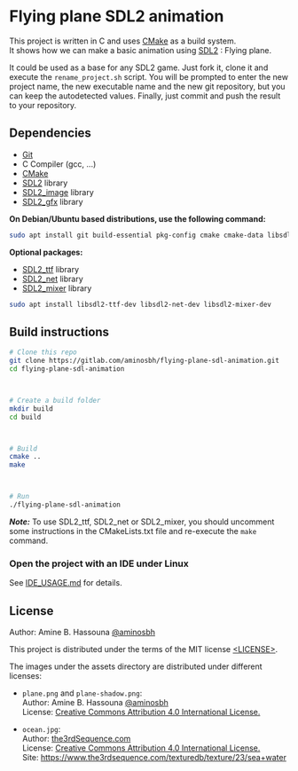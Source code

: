 # Flying plane SDL2 animation



This project is written in C and uses [CMake][] as a build system.<br>
It shows how we can make a basic animation using [SDL2][SDL] : Flying plane.




It could be used as a base for any SDL2 game. Just fork it, clone it and
execute the `rename_project.sh` script. You will be prompted to enter the new
project name, the new executable name and the new git repository, but you can
keep the autodetected values. Finally, just commit and push the result to your
repository.



## Dependencies



- [Git][]
- C Compiler (gcc, ...)
- [CMake][]
- [SDL2][SDL] library
- [SDL2_image][] library
- [SDL2_gfx][] library



**On Debian/Ubuntu based distributions, use the following command:**



```sh
sudo apt install git build-essential pkg-config cmake cmake-data libsdl2-dev libsdl2-image-dev libsdl2-gfx-dev
```



**Optional packages:**



- [SDL2_ttf][] library
- [SDL2_net][] library
- [SDL2_mixer][] library



```sh
sudo apt install libsdl2-ttf-dev libsdl2-net-dev libsdl2-mixer-dev
```



## Build instructions



```sh
# Clone this repo
git clone https://gitlab.com/aminosbh/flying-plane-sdl-animation.git
cd flying-plane-sdl-animation



# Create a build folder
mkdir build
cd build



# Build
cmake ..
make



# Run
./flying-plane-sdl-animation
```



***Note:*** To use SDL2_ttf, SDL2_net or SDL2_mixer, you should uncomment some
instructions in the CMakeLists.txt file and re-execute the `make` command.



### Open the project with an IDE under Linux



See [IDE_USAGE.md](IDE_USAGE.md) for details.



## License



Author: Amine B. Hassouna [@aminosbh](https://gitlab.com/aminosbh)



This project is distributed under the terms of the MIT license
[&lt;LICENSE&gt;](LICENSE).




The images under the assets directory are distributed under different licenses:



- `plane.png` and `plane-shadow.png`:<br>
Author: Amine B. Hassouna [@aminosbh](https://gitlab.com/aminosbh)<br>
License: [Creative Commons Attribution 4.0 International License.][CCBY]



- `ocean.jpg`:<br>
Author: [the3rdSequence.com](https://www.the3rdsequence.com)<br>
License: [Creative Commons Attribution 4.0 International License.][CCBY]<br>
Site: https://www.the3rdsequence.com/texturedb/texture/23/sea+water





[SDL]: https://www.libsdl.org
[CMake]: https://cmake.org
[Git]: https://git-scm.com
[SDL2_image]: https://www.libsdl.org/projects/SDL_image
[SDL2_ttf]: https://www.libsdl.org/projects/SDL_ttf
[SDL2_net]: https://www.libsdl.org/projects/SDL_net
[SDL2_mixer]: https://www.libsdl.org/projects/SDL_mixer
[SDL2_gfx]: http://www.ferzkopp.net/wordpress/2016/01/02/sdl_gfx-sdl2_gfx
[CCBY]: http://creativecommons.org/licenses/by/4.0/
